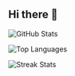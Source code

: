 ## Hi there 👋

<!--
**davide-giacomini/davide-giacomini** is a ✨ _special_ ✨ repository because its `README.md` (this file) appears on your GitHub profile.

Here are some ideas to get you started:

- 🔭 I’m currently working on ...
- 🌱 I’m currently learning ...
- 👯 I’m looking to collaborate on ...
- 🤔 I’m looking for help with ...
- 💬 Ask me about ...
- 📫 How to reach me: ...
- 😄 Pronouns: ...
- ⚡ Fun fact: ...
-->

![GitHub Stats](https://github-readme-stats.vercel.app/api?username=davide-giacomini&show_icons=true&theme=dark)

![Top Languages](https://github-readme-stats.vercel.app/api/top-langs/?username=davide-giacomini&layout=compact&theme=dark)

![Streak Stats](https://github-readme-streak-stats.herokuapp.com/?user=davide-giacomini&theme=dark)
